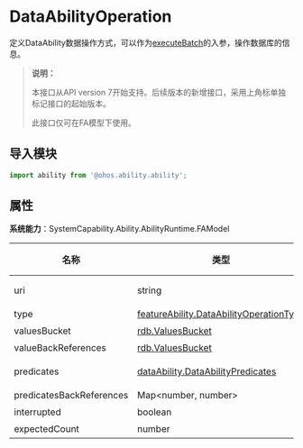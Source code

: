 # DataAbilityOperation

定义DataAbility数据操作方式，可以作为[executeBatch](js-apis-inner-ability-dataAbilityHelper.md#dataabilityhelperexecutebatch)的入参，操作数据库的信息。

> **说明：**
> 
> 本接口从API version 7开始支持。后续版本的新增接口，采用上角标单独标记接口的起始版本。
> 
> 此接口仅可在FA模型下使用。

## 导入模块

```ts
import ability from '@ohos.ability.ability';
```

## 属性

**系统能力**：SystemCapability.Ability.AbilityRuntime.FAModel

| 名称      | 类型     | 只读 | 可选  | 说明       |
| --------- | -------- |-----| ------| ---------- |
| uri   | string | 否  |  否   | 指示待处理的DataAbility。例：'dataability:///com.example.xxx.xxxx'。  |
| type   | [featureAbility.DataAbilityOperationType](js-apis-ability-featureAbility.md#dataabilityoperationtype7) | 否  | 否   | 指示数据操作类型。  |
| valuesBucket   |  [rdb.ValuesBucket](../apis-arkdata/js-apis-data-relationalStore.md#valuesbucket) | 否  | 是    | 指示要操作的数据值。  |
| valueBackReferences   | [rdb.ValuesBucket](../apis-arkdata/js-apis-data-relationalStore.md#valuesbucket) | 否  | 是    | 指示包含一组键值对的valuesBucket对象。  |
| predicates   | [dataAbility.DataAbilityPredicates](../apis-arkdata/js-apis-data-ability.md#dataabilitypredicates) | 否  | 是   | 指示要设置的筛选条件。如果此参数为空，则操作所有数据记录。  |
| predicatesBackReferences   | Map\<number, number> | 否  | 是    | 指示用作谓词中筛选条件的反向引用。  |
| interrupted   | boolean | 否  | 是    | 指示是否可以中断批处理操作。  |
| expectedCount   | number | 否  | 是    | 指示要更新或删除的预期行数。  |
